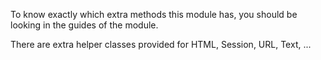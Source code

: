 To know exactly which extra methods this module has, you should be looking in the guides of the module.

There are extra helper classes provided for HTML, Session, URL, Text, ...
